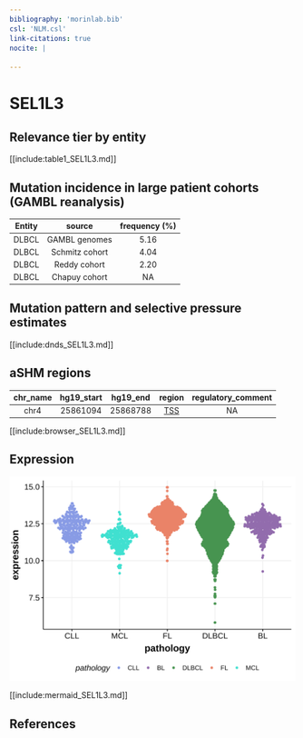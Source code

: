 ```yaml
---
bibliography: 'morinlab.bib'
csl: 'NLM.csl'
link-citations: true
nocite: |
  
---
```

# SEL1L3

## Relevance tier by entity

[[include:table1_SEL1L3.md]]

## Mutation incidence in large patient cohorts (GAMBL reanalysis)

|Entity|source        |frequency (%)|
|:------:|:--------------:|:-------------:|
|DLBCL |GAMBL genomes |5.16         |
|DLBCL |Schmitz cohort|4.04         |
|DLBCL |Reddy cohort  |2.20         |
|DLBCL |Chapuy cohort |  NA         |

## Mutation pattern and selective pressure estimates

[[include:dnds_SEL1L3.md]]

## aSHM regions

|chr_name|hg19_start|hg19_end|region                                                                                   |regulatory_comment|
|:--------:|:----------:|:--------:|:-----------------------------------------------------------------------------------------:|:------------------:|
|chr4    |25861094  |25868788|[TSS](https://genome.ucsc.edu/s/rdmorin/GAMBL%20hg19?position=chr4%3A25861094%2D25868788)|NA                |


[[include:browser_SEL1L3.md]]

## Expression
![](images/gene_expression/SEL1L3_by_pathology.svg)
<!-- ORIGIN: Unknown -->

[[include:mermaid_SEL1L3.md]]

## References
